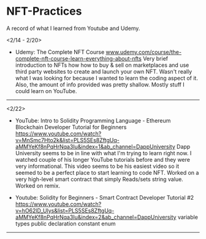 # NFT-Practices
A record of what I learned from Youtube and Udemy.

<2/14 - 2/20>
- Udemy: The Complete NFT Course
www.udemy.com/course/the-complete-nft-course-learn-everything-about-nfts
Very brief introduction to NFTs how how to buy & sell on marketplaces and use third party websites to create and launch your own NFT.
Wasn't really what I was looking for because I wanted to learn the coding aspect of it. Also, the amount of info provided was pretty shallow. Mostly stuff I could
learn on YouTube.

------------------------------------------------------

<2/22>
- YouTube: Intro to Solidity Programming Language - Ethereum Blockchain Developer Tutorial for Beginners
https://www.youtube.com/watch?v=MnSmc7Hto2k&list=PLS5SEs8ZftgUq-aMMYeKf8nPqHrNqa3Iu&index=1&ab_channel=DappUniversity
Dapp University seems to be in line with what I'm trying to learn right now. I watched couple of his longer YouTube tutorials before and they were very informational.
This video seems to be his easiest video so it seemed to be a perfect place to start learning to code NFT.
Worked on a very high-level smart contract that simply Reads/sets string value. Worked on remix.

- Youtube: Solidity for Beginners - Smart Contract Developer Tutorial #2
https://www.youtube.com/watch?v=hO62lD_Ulys&list=PLS5SEs8ZftgUq-aMMYeKf8nPqHrNqa3Iu&index=2&ab_channel=DappUniversity
variable types
public declaration
constant
enum

------------------------------------------------------
